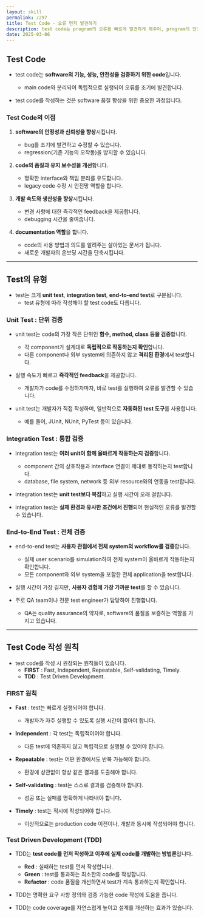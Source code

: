```yaml
---
layout: skill
permalink: /297
title: Test Code - 오류 먼저 발견하기
description: test code는 program의 오류를 빠르게 발견하게 해주어, program의 안정성과 개발 속도를 높여줍니다.
date: 2025-03-06
---
```



## Test Code

- test code는 **software의 기능, 성능, 안전성을 검증하기 위한 code**입니다.
    - main code와 분리되어 독립적으로 실행되어 오류를 조기에 발견합니다.

- test code를 작성하는 것은 software 품질 향상을 위한 중요한 과정입니다.


### Test Code의 이점

1. **software의 안정성과 신뢰성을 향상**시킵니다.
    - bug를 조기에 발견하고 수정할 수 있습니다.
    - regression(기존 기능의 오작동)을 방지할 수 있습니다.

2. **code의 품질과 유지 보수성을 개선**합니다.
    - 명확한 interface와 책임 분리를 유도합니다.
    - legacy code 수정 시 안전망 역할을 합니다.

3. **개발 속도와 생산성을 향상**시킵니다.
    - 변경 사항에 대한 즉각적인 feedback을 제공합니다.
    - debugging 시간을 줄여줍니다.

4. **documentation 역할**을 합니다.
    - code의 사용 방법과 의도를 알려주는 살아있는 문서가 됩니다.
    - 새로운 개발자의 온보딩 시간을 단축시킵니다.


---


## Test의 유형

- test는 크게 **unit test**, **integration test**, **end-to-end test**로 구분됩니다.
    - test 유형에 따라 작성해야 할 test code도 다릅니다.


### Unit Test : 단위 검증

- unit test는 code의 가장 작은 단위인 **함수, method, class 등을 검증**합니다.
    - 각 component가 설계대로 **독립적으로 작동하는지 확인**합니다.
    - 다른 component나 외부 system에 의존하지 않고 **격리된 환경**에서 test합니다.

- 실행 속도가 빠르고 **즉각적인 feedback**을 제공합니다.
    - 개발자가 code를 수정하자마자, 바로 test를 실행하여 오류를 발견할 수 있습니다.

- unit test는 개발자가 직접 작성하며, 일반적으로 **자동화된 test 도구**를 사용합니다.
    - 예를 들어, JUnit, NUnit, PyTest 등이 있습니다.


### Integration Test : 통합 검증

- integration test는 **여러 unit이 함께 올바르게 작동하는지 검증**합니다.
    - component 간의 상호작용과 interface 연결이 제대로 동작하는지 test합니다.
    - database, file system, network 등 외부 resource와의 연동을 test합니다.

- integration test는 **unit test보다 복잡**하고 실행 시간이 오래 걸립니다.

- integration test는 **실제 환경과 유사한 조건에서 진행**되어 현실적인 오류를 발견할 수 있습니다.


### End-to-End Test : 전체 검증

- end-to-end test는 **사용자 관점에서 전체 system의 workflow를 검증**합니다.
    - 실제 user scenario를 simulation하여 전체 system이 올바르게 작동하는지 확인합니다.
    - 모든 component와 외부 system을 포함한 전체 application을 test합니다.

- 실행 시간이 가장 길지만, **사용자 경험에 가장 가까운 test**를 할 수 있습니다.

- 주로 QA team이나 전문 test engineer가 담당하여 진행합니다.
    - QA는 quality assurance의 약자로, software의 품질을 보증하는 역할을 가지고 있습니다.


---


## Test Code 작성 원칙

- test code를 작성 시 권장되는 원칙들이 있습니다.
    - **FIRST** : Fast, Independent, Repeatable, Self-validating, Timely.
    - **TDD** : Test Driven Development.


### FIRST 원칙

- **Fast** : test는 빠르게 실행되어야 합니다.
    - 개발자가 자주 실행할 수 있도록 실행 시간이 짧아야 합니다.

- **Independent** : 각 test는 독립적이어야 합니다.
    - 다른 test에 의존하지 않고 독립적으로 실행될 수 있어야 합니다.

- **Repeatable** : test는 어떤 환경에서도 반복 가능해야 합니다.
    - 환경에 상관없이 항상 같은 결과를 도출해야 합니다.

- **Self-validating** : test는 스스로 결과를 검증해야 합니다.
    - 성공 또는 실패를 명확하게 나타내야 합니다.

- **Timely** : test는 적시에 작성되어야 합니다.
    - 이상적으로는 production code 이전이나, 개발과 동시에 작성되어야 합니다.


### Test Driven Development (TDD)

- TDD는 **test code를 먼저 작성하고 이후에 실제 code를 개발하는 방법론**입니다.
    - **Red** : 실패하는 test를 먼저 작성합니다.
    - **Green** : test를 통과하는 최소한의 code를 작성합니다.
    - **Refactor** : code 품질을 개선하면서 test가 계속 통과하는지 확인합니다.

- TDD는 명확한 요구 사항 정의와 검증 가능한 code 작성에 도움을 줍니다.

- TDD는 code coverage를 자연스럽게 높이고 설계를 개선하는 효과가 있습니다.
